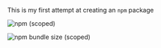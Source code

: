 This is my first attempt at creating an `npm` package

![npm (scoped)](https://img.shields.io/npm/v/@jeretigerxu/miniscule)

![npm bundle size (scoped)](https://img.shields.io/bundlephobia/min/@jeretigerxu/miniscule)
